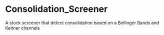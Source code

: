 # Consolidation_Screener
A stock screener that detect consolidation based on a Bollinger Bands and Keltner channels
